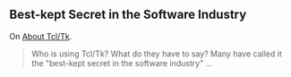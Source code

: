 ## Best-kept Secret in the Software Industry

On [About Tcl/Tk][tkabout].

> Who is using Tcl/Tk? What do they have to say?
> Many have called it the "best-kept secret in the software industry" ...

[tkabout]: www.tcl.tk/about/index.html
